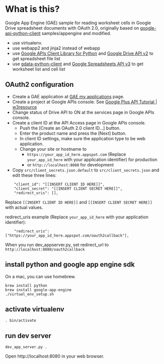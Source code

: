 # What is this?
Google App Engine (GAE) sample for reading worksheet cells in Google Drive spreadsheet documents with OAuth 2.0, originally based on [google-api-python-client](http://code.google.com/p/google-api-python-client/) samples/appengine and modified.

* use virtualenv.
* use webapp2 and jinja2 instead of webapp
* use [Google APIs Client Library for Python](https://developers.google.com/api-client-library/python/) and [Google Drive API v2](https://developers.google.com/drive/v2/reference/) to get spreadsheet file list
* use [gdata-python-client](https://code.google.com/p/gdata-python-client/) and [Google Spreadsheets API v3](https://developers.google.com/google-apps/spreadsheets/?hl=ja) to get worksheet list and cell list

## OAuth2 configuration

* Create a GAE application at [GAE my applications](https://appengine.google.com/) page.
* Create a project at Google APIs console. See [Google Plus API Tutorial | w3resource](http://www.w3resource.com/API/google-plus/tutorial.php)
* Change status of Drive API to ON at the services page in Google APIs console.
* Create a client ID at the API Access page in Google APIs console.
    * Push the [Create an OAuth 2.0 client ID...] button.
    * Enter the product name and press the [Next] button.
    * In client ID settings, make sure the application type to be web application.
    * Change your site or hostname to
        * ```https://your_app_id_here.appspot.com``` (Replace ```your_app_id_here``` with your application identifier) for production
        * or ```http://localhost:8080``` for development
* Copy ```src/client_secrets.json.default``` to ```src/client_secrets.json```
  and edit these three lines:

```
    "client_id": "[[INSERT CLIENT ID HERE]]",
    "client_secret": "[[INSERT CLIENT SECRET HERE]]",
    "redirect_uris": [],
```

  Replace ```[[INSERT CLIENT ID HERE]]``` and ```[[INSERT CLIENT SECRET HERE]]``` with actual values.

redirect_uris example (Replace ```your_app_id_here``` with your application identifier):

```
    "redirect_uris": ["https://your_app_id_here.appspot.com/oauth2callback"],
```

When you run dev_appserver.py, set redirect_url to ```http://localhost:8080/oauth2callback```

## install python and google app engine sdk

On a mac, you can use homebrew.

```
brew install python
brew install google-app-engine
./virtual_env_setup.sh
```

## activate virtualenv

```
. bin/activate
```

## run dev server

```
dev_app_server.py .
```

Open http://localhost:8080 in your web browser.

